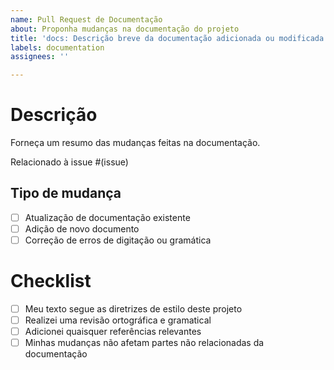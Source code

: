 ```yaml
---
name: Pull Request de Documentação
about: Proponha mudanças na documentação do projeto
title: 'docs: Descrição breve da documentação adicionada ou modificada'
labels: documentation
assignees: ''

---
```


# Descrição

Forneça um resumo das mudanças feitas na documentação.

Relacionado à issue #(issue)

## Tipo de mudança

- [ ] Atualização de documentação existente
- [ ] Adição de novo documento
- [ ] Correção de erros de digitação ou gramática

# Checklist

- [ ] Meu texto segue as diretrizes de estilo deste projeto
- [ ] Realizei uma revisão ortográfica e gramatical
- [ ] Adicionei quaisquer referências relevantes
- [ ] Minhas mudanças não afetam partes não relacionadas da documentação
